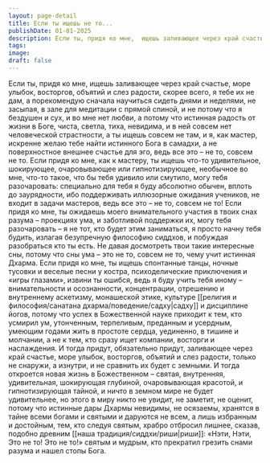```yaml
---
layout: page-detail
title: Если ты ищешь не то...
publishDate: 01-01-2025
description: Если ты, придя ко мне,  ищешь заливающее через край счастье,  море улыбок, восторгов, объятий и слез радости,  скорее всего, я тебе их не дам, а порекомендую сначала научиться сидеть днями и неделями,  не засыпая...
tags:
image:
draft: false
---
```

Если ты, придя ко мне,  ищешь заливающее через край счастье,  море улыбок, восторгов, объятий и слез радости,  скорее всего, я тебе их не дам, а порекомендую сначала научиться сидеть днями и неделями,  не засыпая,  в зале для медитации с прямой спиной, и не потому что я бездушен и сух, и во мне нет любви,  а потому что истинная радость от жизни в Боге,  чиста, светла, тиха, невидима,  и в ней совсем нет человеческой страстности, а ты ищешь совсем не там,  и я, как мастер, искренне желаю тебе  найти истинного Бога в самадхи, а не поверхностное внешнее счастье для эго,  ведь все это – не то, совсем не то. Если придя ко мне, как к мастеру,  ты ищешь что-то удивительное,  шокирующее, очаровывающее или гипнотизирующее,  необычное во мне,  что-то такое,  что бы тебя удивило или смутило, могу тебя разочаровать:  специально для тебя  я буду абсолютно обычен,  вплоть до заурядности, ибо поддерживать иллюзорные ожидания учеников,  не входит в задачи мастеров,  ведь все это – не то,  совсем не то! Если придя ко мне, ты ожидаешь  моего внимательного участия  в твоих снах разума – проекциях ума,  и заботливой поддержки их, могу тебя разочаровать – я не тот,  кто будет этим заниматься,  я просто начну тебя будить,  излагая безупречную философию сиддхов,  и побуждая разобраться кто ты есть. Не давая досмотреть твои такие интересные сны,  потому что сны ума – это не то,  совсем не то,  чему учит истинная Дхарма. Если придя ко мне,  ты ищешь спонтанные танцы,  ночные тусовки и веселые песни у костра,  психоделические приключения и «игры глазами»,  извини ты ошибся, ведь я буду учить тебя иному – внимательности и осознанности,  концентрации, отрешению и внутреннему аскетизму,  монашеской этике,  культуре [[религия и философия/санатана дхарма/поведение/садху|садху]] и дисциплине йогов, потому что успех в Божественной науке  приходит к тем, кто усмирил ум,  утонченным, терпеливым, преданным и усердным,  умеющим годами жить в простоте сердца,  уединенно, в тишине и молчании, а не к тем, кто сразу ищет компании, восторги и наслаждения. И тогда придут, обязательно придут,  заливающее через край счастье,  море улыбок, восторгов, объятий и слез радости, только не снаружи, а изнутри, и не сравнить их будет с земными. И тогда откроется новая жизнь в Божественном –  святая, внутренняя, удивительная,  шокирующая глубиной,  очаровывающая красотой, и гипнотизирующая тайной,  и ничто в земном мире не будет удивительнее, но этого в миру никто не увидит,  не заметит, не оценит,  потому что истинные дары Дхармы невидимы,  не осязаемы, хранятся в тайне всеми богами и святыми и даруются не всем,  а лишь избранным и достойным,  тем, кто следуя святым, храбро отбросил лишнее, сказав, подобно древним [[наша традиция/сиддхи/риши|риши]]:  «Нэти, Нэти,  Это не то!  Это не то!» святым и мудрым,  кто прекратил грезить снами разума и нашел стопы Бога.